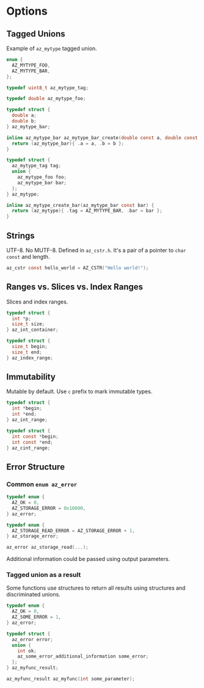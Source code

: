 # Options

## Tagged Unions

Example of `az_mytype` tagged union.

```c
enum {
  AZ_MYTYPE_FOO,
  AZ_MYTYPE_BAR,
};

typedef uint8_t az_mytype_tag;

typedef double az_mytype_foo;

typedef struct {
  double a;
  double b;
} az_mytype_bar;

inline az_mytype_bar az_mytype_bar_create(double const a, double const b) {
  return (az_mytype_bar){ .a = a, .b = b };
}

typedef struct {
  az_mytype_tag tag;
  union {
    az_mytype_foo foo;
    az_mytype_bar bar;
  };
} az_mytype;

inline az_mytype_create_bar(az_mytype_bar const bar) {
  return (az_mytype){ .tag = AZ_MYTYPE_BAR, .bar = bar };
}
```

## Strings

UTF-8. No MUTF-8. Defined in `az_cstr.h`. It's a pair of a pointer to `char const` and length.

```c
az_cstr const hello_world = AZ_CSTR("Hello world!");
```

## Ranges vs. Slices vs. Index Ranges

Slices and index ranges.

```c
typedef struct {
  int *p;
  size_t size;
} az_int_container;

typedef struct {
  size_t begin;
  size_t end;
} az_index_range;
```

## Immutability

Mutable by default. Use `c` prefix to mark immutable types.

```c
typedef struct {
  int *begin;
  int *end;
} az_int_range;

typedef struct {
  int const *begin;
  int const *end;
} az_cint_range;
```

## Error Structure

### Common `enum az_error`

```c
typedef enum {
  AZ_OK = 0,
  AZ_STORAGE_ERROR = 0x10000,
} az_error;

typedef enum {
  AZ_STORAGE_READ_ERROR = AZ_STORAGE_ERROR + 1,
} az_storage_error;

az_error az_storage_read(...);
```

Additional information could be passed using output parameters.

### Tagged union as a result

Some functions use structures to return all results using structures and discriminated unions.

```c
typedef enum {
  AZ_OK = 0,
  AZ_SOME_ERROR = 1,
} az_error;

typedef struct {
  az_error error;
  union {
    int ok;
    az_some_error_additional_information some_error;
  };
} az_myfunc_result;

az_myfunc_result az_myfunc(int some_parameter);
```
